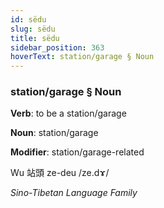 ```yaml
---
id: sëdu
slug: sëdu
title: sëdu
sidebar_position: 363
hoverText: station/garage § Noun
---
```


### station/garage § Noun

**Verb**: to be a station/garage

**Noun**: station/garage

**Modifier**: station/garage-related

Wu 站頭 ze-deu /ze.dɤ/

*Sino-Tibetan Language Family*
